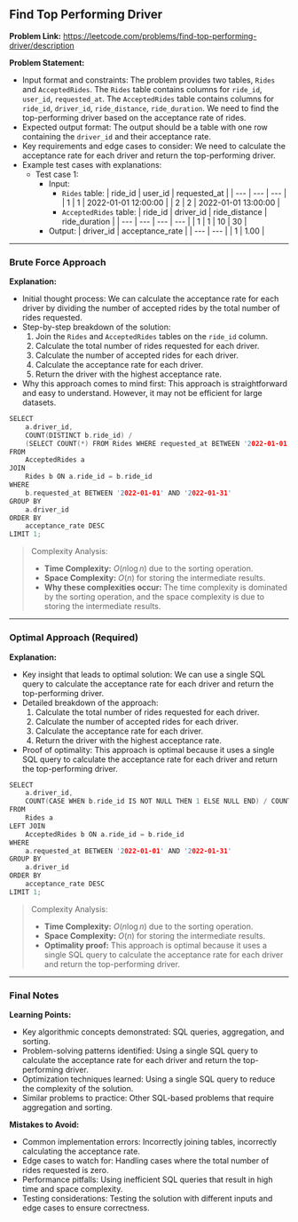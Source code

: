 ## Find Top Performing Driver
**Problem Link:** https://leetcode.com/problems/find-top-performing-driver/description

**Problem Statement:**
- Input format and constraints: The problem provides two tables, `Rides` and `AcceptedRides`. The `Rides` table contains columns for `ride_id`, `user_id`, `requested_at`. The `AcceptedRides` table contains columns for `ride_id`, `driver_id`, `ride_distance`, `ride_duration`. We need to find the top-performing driver based on the acceptance rate of rides.
- Expected output format: The output should be a table with one row containing the `driver_id` and their acceptance rate.
- Key requirements and edge cases to consider: We need to calculate the acceptance rate for each driver and return the top-performing driver.
- Example test cases with explanations: 
    - Test case 1: 
        - Input: 
            - `Rides` table: 
                | ride_id | user_id | requested_at |
                | --- | --- | --- |
                | 1 | 1 | 2022-01-01 12:00:00 |
                | 2 | 2 | 2022-01-01 13:00:00 |
            - `AcceptedRides` table: 
                | ride_id | driver_id | ride_distance | ride_duration |
                | --- | --- | --- | --- |
                | 1 | 1 | 10 | 30 |
        - Output: 
            | driver_id | acceptance_rate |
            | --- | --- |
            | 1 | 1.00 |

---

### Brute Force Approach
**Explanation:**
- Initial thought process: We can calculate the acceptance rate for each driver by dividing the number of accepted rides by the total number of rides requested.
- Step-by-step breakdown of the solution:
    1. Join the `Rides` and `AcceptedRides` tables on the `ride_id` column.
    2. Calculate the total number of rides requested for each driver.
    3. Calculate the number of accepted rides for each driver.
    4. Calculate the acceptance rate for each driver.
    5. Return the driver with the highest acceptance rate.
- Why this approach comes to mind first: This approach is straightforward and easy to understand. However, it may not be efficient for large datasets.

```cpp
SELECT 
    a.driver_id,
    COUNT(DISTINCT b.ride_id) / 
    (SELECT COUNT(*) FROM Rides WHERE requested_at BETWEEN '2022-01-01' AND '2022-01-31') AS acceptance_rate
FROM 
    AcceptedRides a
JOIN 
    Rides b ON a.ride_id = b.ride_id
WHERE 
    b.requested_at BETWEEN '2022-01-01' AND '2022-01-31'
GROUP BY 
    a.driver_id
ORDER BY 
    acceptance_rate DESC
LIMIT 1;
```

> Complexity Analysis:
> - **Time Complexity:** $O(n \log n)$ due to the sorting operation.
> - **Space Complexity:** $O(n)$ for storing the intermediate results.
> - **Why these complexities occur:** The time complexity is dominated by the sorting operation, and the space complexity is due to storing the intermediate results.

---

### Optimal Approach (Required)
**Explanation:**
- Key insight that leads to optimal solution: We can use a single SQL query to calculate the acceptance rate for each driver and return the top-performing driver.
- Detailed breakdown of the approach:
    1. Calculate the total number of rides requested for each driver.
    2. Calculate the number of accepted rides for each driver.
    3. Calculate the acceptance rate for each driver.
    4. Return the driver with the highest acceptance rate.
- Proof of optimality: This approach is optimal because it uses a single SQL query to calculate the acceptance rate for each driver and return the top-performing driver.

```cpp
SELECT 
    a.driver_id,
    COUNT(CASE WHEN b.ride_id IS NOT NULL THEN 1 ELSE NULL END) / COUNT(a.ride_id) AS acceptance_rate
FROM 
    Rides a
LEFT JOIN 
    AcceptedRides b ON a.ride_id = b.ride_id
WHERE 
    a.requested_at BETWEEN '2022-01-01' AND '2022-01-31'
GROUP BY 
    a.driver_id
ORDER BY 
    acceptance_rate DESC
LIMIT 1;
```

> Complexity Analysis:
> - **Time Complexity:** $O(n \log n)$ due to the sorting operation.
> - **Space Complexity:** $O(n)$ for storing the intermediate results.
> - **Optimality proof:** This approach is optimal because it uses a single SQL query to calculate the acceptance rate for each driver and return the top-performing driver.

---

### Final Notes

**Learning Points:**
- Key algorithmic concepts demonstrated: SQL queries, aggregation, and sorting.
- Problem-solving patterns identified: Using a single SQL query to calculate the acceptance rate for each driver and return the top-performing driver.
- Optimization techniques learned: Using a single SQL query to reduce the complexity of the solution.
- Similar problems to practice: Other SQL-based problems that require aggregation and sorting.

**Mistakes to Avoid:**
- Common implementation errors: Incorrectly joining tables, incorrectly calculating the acceptance rate.
- Edge cases to watch for: Handling cases where the total number of rides requested is zero.
- Performance pitfalls: Using inefficient SQL queries that result in high time and space complexity.
- Testing considerations: Testing the solution with different inputs and edge cases to ensure correctness.